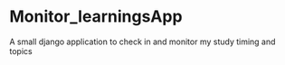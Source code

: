 # Monitor_learningsApp
A small django application to check in and monitor my study timing and topics

